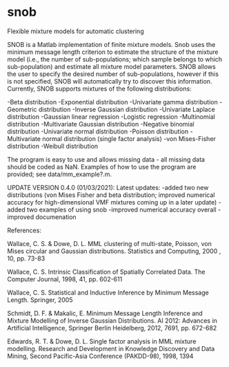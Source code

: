 # snob
Flexible mixture models for automatic clustering

SNOB is a Matlab implementation of finite mixture models. Snob uses the minimum message length criterion to estimate the structure of the mixture model (i.e., the number of sub-populations; which sample belongs to which sub-population) and estimate all mixture model parameters. SNOB allows the user to specify the desired number of sub-populations, however if this is not specified, SNOB will automatically try to discover this information. Currently, SNOB supports mixtures of the following distributions: 

-Beta distribution
-Exponential distribution
-Univariate gamma distribution
-Geometric distribution
-Inverse Gaussian distribution
-Univariate Laplace distribution
-Gaussian linear regression
-Logistic regression
-Multinomial distribution
-Multivariate Gaussian distribution 
-Negative binomial distribution
-Univariate normal distribution
-Poisson distribution
-Multivariate normal distribution (single factor analysis)
-von Mises-Fisher distribution
-Weibull distribution

The program is easy to use and allows missing data - all missing data should be coded as NaN. Examples of how to use the program are provided; see data/mm_example?.m.

UPDATE VERSION 0.4.0 (01/03/2021):
Latest updates:
-added two new distributions (von Mises Fisher and beta distribution; improved numerical accuracy for high-dimensional VMF mixtures coming up in a later update)
-added two examples of using snob
-improved numerical accuracy overall
-improved documenation

References:

Wallace, C. S. & Dowe, D. L. MML clustering of multi-state, Poisson, von Mises circular and Gaussian distributions. Statistics and Computing, 2000 , 10, pp. 73-83

Wallace, C. S. Intrinsic Classification of Spatially Correlated Data. The Computer Journal, 1998, 41, pp. 602-611

Wallace, C. S. Statistical and Inductive Inference by Minimum Message Length. Springer, 2005

Schmidt, D. F. & Makalic, E. Minimum Message Length Inference and Mixture Modelling of Inverse Gaussian Distributions. AI 2012: Advances in Artificial Intelligence, Springer Berlin Heidelberg, 2012, 7691, pp. 672-682

Edwards, R. T. & Dowe, D. L. Single factor analysis in MML mixture modelling. Research and Development in Knowledge Discovery and Data Mining, Second Pacific-Asia Conference (PAKDD-98), 1998, 1394
